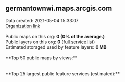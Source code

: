 <h2>germantownwi.maps.arcgis.com</h2> Data created: 2021-05-04 15:33:07 <br /><a target='new' href='https://germantownwi.maps.arcgis.com'>Organization link</a><br /><br />Public maps on this org: <b>0 (0% of the average.)</b><br />Public layers on this org: <b>0 </b>(<a target='new' href='https://services.arcgis.com/1w0ylEPguiDTFRHN/ArcGIS/rest/services'>full service list</a>)<br />Estimated storaged used by feature layers: <b>0 MB</b><br /><br />**Top 50 public maps by views:**<br /><br /><br />**Top 25 largest public feature services (estimated):**<br />